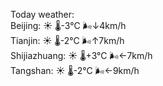 Today weather:  
Beijing: ☀️   🌡️-3°C 🌬️↓4km/h  
Tianjin: ☀️   🌡️-2°C 🌬️↑7km/h  
Shijiazhuang: ☀️   🌡️+3°C 🌬️←7km/h  
Tangshan: ☀️   🌡️-2°C 🌬️←9km/h  
